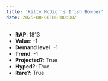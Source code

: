 ```yaml
---
title: 'Kilty McJig''s Irish Bowler'
date: 2025-08-06T00:00:00Z
---
```

- **RAP**: 1813
- **Value**: -1
- **Demand level**: -1
- **Trend**: -1
- **Projected?**: True
- **Hyped?**: True
- **Rare?**: True
